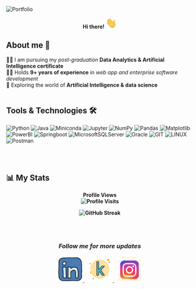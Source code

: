 
![Portfolio](https://github.com/iriteshnagpal/iriteshnagpal/assets/105557892/3d1d92d9-18c0-49b8-a998-16f117aac163)

<p align="center" style="margin-top:10px">
<b> Hi there! <img height=30 width=30 alt="GIF" src="/assets/wave.gif" /> </b> <p>

## About me 🤙
<div align="left">
 👨‍🎓 I am pursuing my <i>post-graduation</i> <b>Data Analytics & Artificial Intelligence certificate</b> <br>
 👨‍💻 Holds <b>9+ years of experience</b> in <i>web app and enterprise software development</i> <br>
 🧐 Exploring the world of <b>Artificial Intelligence & data science</b> <br>
</div> 
<br>

 ## Tools & Technologies 🛠️
 
![Python](https://img.shields.io/badge/python-3670A0?style=for-the-badge&logo=python&logoColor=ffdd54) 
![Java](https://img.shields.io/badge/Java-8-blue?style=for-the-badge&logo=java)
![Miniconda](https://img.shields.io/badge/Miniconda-%2344A833.svg?style=for-the-badge&logo=miniconda&logoColor=white) 
![Jupyter](https://img.shields.io/badge/Jupyter-blue?style=for-the-badge&logo=jupyter)
![NumPy](https://img.shields.io/badge/numpy-%23013243.svg?style=for-the-badge&logo=numpy&logoColor=white) 
![Pandas](https://img.shields.io/badge/pandas-%23150458.svg?style=for-the-badge&logo=pandas&logoColor=white)
![Matplotlib](https://img.shields.io/badge/Matplotlib-brightgreen?style=for-the-badge&logo=Matplotlib)
![PowerBI](https://img.shields.io/badge/Powerbi-White?style=for-the-badge&logo=powerbi)
![Springboot](https://img.shields.io/badge/Springboot-blue?style=for-the-badge&logo=springboot)
![MicrosoftSQLServer](https://img.shields.io/badge/Microsoft%20SQL%20Sever-CC2927?style=for-the-badge&logo=microsoft%20sql%20server&logoColor=white) 
![Oracle](https://img.shields.io/badge/Oracle-F80000?style=for-the-badge&logo=oracle&logoColor=white)
![GIT](https://img.shields.io/badge/Git-fc6d26?style=for-the-badge&logo=git&logoColor=white) 
![LINUX](https://img.shields.io/badge/Linux-FCC624?style=for-the-badge&logo=linux&logoColor=black) 
![Postman](https://img.shields.io/badge/Postman-FF6C37?style=for-the-badge&logo=postman&logoColor=white)

<br> <br>

## :bar_chart:  My Stats

<p align="center"> <b>Profile Views<b> 
  <br>
  <img src="https://profile-counter.glitch.me/{iriteshnagpal}/count.svg" alt="Profile Visits" />
</p>

<p align="center">
    <img src="http://github-readme-streak-stats.herokuapp.com?user=iriteshnagpal&theme=dark" alt="GitHub Streak" />
</p>


<br><br>
 <p align="center" style="margin-top:10px">
 <h3 align="center"><i>Follow me for more updates</i></h3>
</p>
<div align="center">
  <a href="https://www.linkedin.com/in/ritesh-nagpal-ahtm/">
    <img width="70px" src="/assets/icons-linkedin.svg"  />
  </a>
  &nbsp;
  <a href="https://www.kaggle.com/rhunagpal">
    <img width="70px" src="/assets/icons-kaggle.svg" />
  </a>  
  &nbsp;
  <a href="https://www.instagram.com/rhunagpal/">
    <img width="70px" src="/assets/icons-instagram.svg" />
  </a>  
</div>
